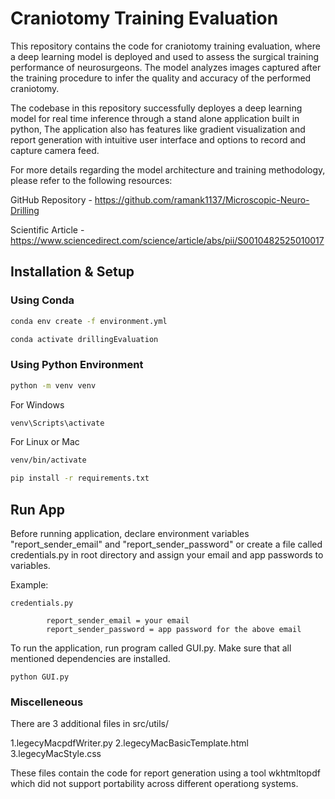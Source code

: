 # Craniotomy Training Evaluation 


This repository contains the code for craniotomy training evaluation, where a deep learning model is deployed and used to assess the surgical training performance of neurosurgeons. The model analyzes images captured after the training procedure to infer the quality and accuracy of the performed craniotomy.

The codebase in this repository successfully deployes a deep learning model for real time inference through a stand alone application built in python, The application also has features like gradient visualization and report generation with intuitive user interface and options to record and capture camera feed. 

For more details regarding the model architecture and training methodology, please refer to the following resources:

GitHub Repository - https://github.com/ramank1137/Microscopic-Neuro-Drilling

Scientific Article - https://www.sciencedirect.com/science/article/abs/pii/S0010482525010017
  

## Installation & Setup

### Using Conda

```bash
conda env create -f environment.yml
```

```bash
conda activate drillingEvaluation
```

### Using Python Environment

```bash
python -m venv venv
```

For Windows
```bash
venv\Scripts\activate
``` 

For Linux or Mac
```bash
venv/bin/activate
```

```bash
pip install -r requirements.txt
```

## Run App

Before running application, declare environment variables "report_sender_email" and "report_sender_password" or create a file called credentials.py in root directory and assign your email and app passwords to variables.

Example:
```
credentials.py

        report_sender_email = your email
        report_sender_password = app password for the above email

```


To run the application, run program called GUI.py. Make sure that all mentioned dependencies are installed.

```python GUI.py```

### Miscelleneous

There are 3 additional files in src/utils/

1.legecyMacpdfWriter.py
2.legecyMacBasicTemplate.html
3.legecyMacStyle.css

These files contain the code for report generation using a tool wkhtmltopdf which did not support portability across different operationg systems.
